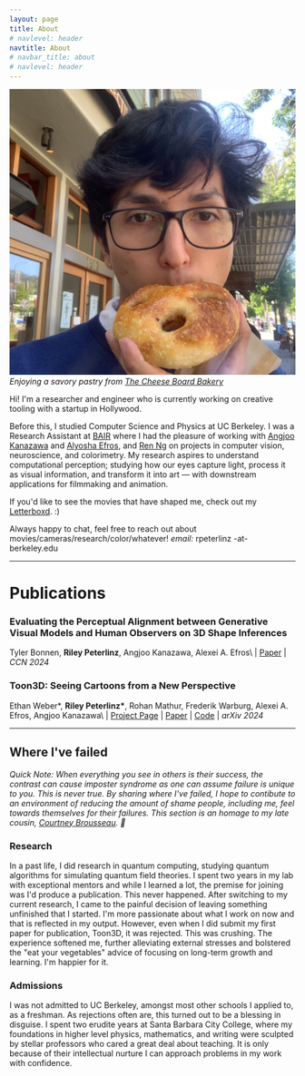 ```yaml
---
layout: page
title: About
# navlevel: header
navtitle: About
# navbar_title: about
# navlevel: header
---
```

![image](/assets/me.png)
*Enjoying a savory pastry from [The Cheese Board Bakery](https://cheeseboardcollective.coop)*

Hi! I'm a researcher and engineer who is currently working on creative tooling with a startup in Hollywood. 

Before this, I studied Computer Science and Physics at UC Berkeley. I was a Research Assistant at [BAIR](https://bair.berkeley.edu) where I had the pleasure of working with [Angjoo Kanazawa](https://people.eecs.berkeley.edu/~kanazawa/) and [Alyosha Efros](https://people.eecs.berkeley.edu/~efros/), and [Ren Ng](https://www2.eecs.berkeley.edu/Faculty/Homepages/yirenng.html) on projects in computer vision, neuroscience, and colorimetry. My research aspires to understand computational perception; studying how our eyes capture light, process it as visual information, and transform it into art — with downstream applications for filmmaking and animation. 

If you'd like to see the movies that have shaped me, check out my [Letterboxd](https://letterboxd.com/CardiacMangoes/). :)

Always happy to chat, feel free to reach out about movies/cameras/research/color/whatever!
*email:* rpeterlinz -at- berkeley.edu
___

# Publications

### Evaluating the Perceptual Alignment between Generative Visual Models and Human Observers on 3D Shape Inferences
Tyler Bonnen, __Riley Peterlinz__, Angjoo Kanazawa, Alexei A. Efros\\
\| [Paper](https://2024.ccneuro.org/poster/?id=584) \|
*CCN 2024*

### Toon3D: Seeing Cartoons from a New Perspective
Ethan Weber\*, __Riley Peterlinz\*__, Rohan Mathur, Frederik Warburg, Alexei A. Efros, Angjoo Kanazawa\\
\| [Project Page](https://toon3d.studio) \| [Paper](https://arxiv.org/abs/2405.10320) \| [Code](https://github.com/ethanweber/toon3d) \|
*arXiv 2024*

___
## Where I've failed

*Quick Note: When everything you see in others is their success, the contrast can cause imposter syndrome as one can assume failure is unique to you. This is never true. By sharing where I've failed, I hope to contibute to an environment of reducing the amount of shame people, including me, feel towards themselves for their failures. This section is an homage to my late cousin, [Courtney Brousseau](https://courtneybrousseau.github.io). 🍍*

### Research
In a past life, I did research in quantum computing, studying quantum algorithms for simulating quantum field theories. I spent two years in my lab with exceptional mentors and while I learned a lot, the premise for joining was I'd produce a publication. This never happened. After switching to my current research, I came to the painful decision of leaving something unfinished that I started. I'm more passionate about what I work on now and that is reflected in my output. However, even when I did submit my first paper for publication, Toon3D, it was rejected. This was crushing. The experience softened me, further alleviating external stresses and bolstered the "eat your vegetables" advice of focusing on long-term growth and learning. I'm happier for it. 

### Admissions
I was not admitted to UC Berkeley, amongst most other schools I applied to, as a freshman. As rejections often are, this turned out to be a blessing in disguise. I spent two erudite years at Santa Barbara City College, where my foundations in higher level physics, mathematics, and writing were sculpted by stellar professors who cared a great deal about teaching. It is only because of their intellectual nurture I can approach problems in my work with confidence.